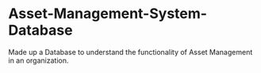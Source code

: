 # Asset-Management-System-Database
Made up a Database to understand the functionality of Asset Management in an organization. 
